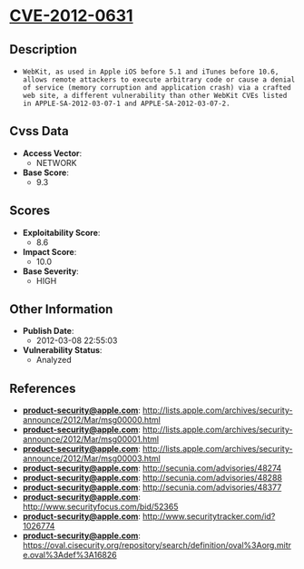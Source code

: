 
# [CVE-2012-0631](https://cve.mitre.org/cgi-bin/cvename.cgi?name=CVE-2012-0631)

## Description

- `WebKit, as used in Apple iOS before 5.1 and iTunes before 10.6, allows remote attackers to execute arbitrary code or cause a denial of service (memory corruption and application crash) via a crafted web site, a different vulnerability than other WebKit CVEs listed in APPLE-SA-2012-03-07-1 and APPLE-SA-2012-03-07-2.`

## Cvss Data

- **Access Vector**:
  - NETWORK
- **Base Score**:
  - 9.3

## Scores

- **Exploitability Score**:
  - 8.6
- **Impact Score**:
  - 10.0
- **Base Severity**:
  - HIGH

## Other Information

- **Publish Date**:
  - 2012-03-08 22:55:03
- **Vulnerability Status**:
  - Analyzed

## References

- **product-security@apple.com**: http://lists.apple.com/archives/security-announce/2012/Mar/msg00000.html
- **product-security@apple.com**: http://lists.apple.com/archives/security-announce/2012/Mar/msg00001.html
- **product-security@apple.com**: http://lists.apple.com/archives/security-announce/2012/Mar/msg00003.html
- **product-security@apple.com**: http://secunia.com/advisories/48274
- **product-security@apple.com**: http://secunia.com/advisories/48288
- **product-security@apple.com**: http://secunia.com/advisories/48377
- **product-security@apple.com**: http://www.securityfocus.com/bid/52365
- **product-security@apple.com**: http://www.securitytracker.com/id?1026774
- **product-security@apple.com**: https://oval.cisecurity.org/repository/search/definition/oval%3Aorg.mitre.oval%3Adef%3A16826
